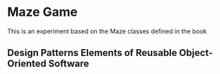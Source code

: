 # Maze Game

This is an experiment based on the Maze classes defined in the book

## Design Patterns Elements of Reusable Object-Oriented Software